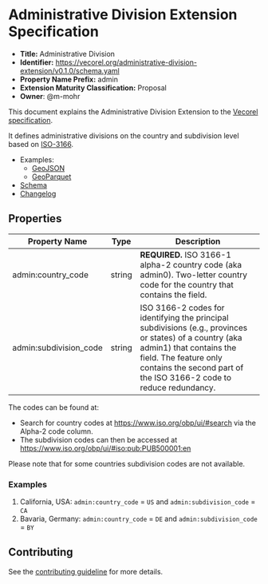# Administrative Division Extension Specification

- **Title:** Administrative Division
- **Identifier:** <https://vecorel.org/administrative-division-extension/v0.1.0/schema.yaml>
- **Property Name Prefix:** admin
- **Extension Maturity Classification:** Proposal
- **Owner**: @m-mohr

This document explains the Administrative Division Extension to the
[Vecorel specification](https://github.com/vecorel/specification).

It defines administrative divisions on the country and subdivision level based on
[ISO-3166](https://www.iso.org/iso-3166-country-codes.html).

- Examples:
  - [GeoJSON](examples/geojson/)
  - [GeoParquet](examples/geoparquet/)
- [Schema](schema/schema.yaml)
- [Changelog](./CHANGELOG.md)

## Properties

| Property Name          | Type   | Description |
| ---------------------- | ------ | ----------- |
| admin:country_code     | string | **REQUIRED.** ISO 3166-1 alpha-2 country code (aka admin0). Two-letter country code for the country that contains the field. |
| admin:subdivision_code | string | ISO 3166-2 codes for identifying the principal subdivisions (e.g., provinces or states) of a country (aka admin1) that contains the field. The feature only contains the second part of the ISO 3166-2 code to reduce redundancy. |

The codes can be found at:

- Search for country codes at <https://www.iso.org/obp/ui/#search> via the Alpha-2 code column.
- The subdivision codes can then be accessed at <https://www.iso.org/obp/ui/#iso:pub:PUB500001:en>

Please note that for some countries subdivision codes are not available.

### Examples

1. California, USA:
   `admin:country_code` = `US` and `admin:subdivision_code` = `CA`
2. Bavaria, Germany:
   `admin:country_code` = `DE` and `admin:subdivision_code` = `BY`

## Contributing

See the [contributing guideline](CONTRIBUTING.md) for more details.
